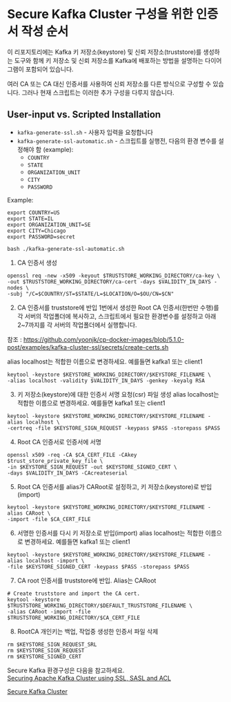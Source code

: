 Secure Kafka Cluster 구성을 위한 인증서 작성 순서
==========================================

이 리포지토리에는 Kafka 키 저장소(keystore) 및 신뢰 저장소(truststore)를 생성하는 도구와 함께 키 저장소 및 신뢰 저장소를 Kafka에 배포하는 방법을 설명하는 다이어그램이 포함되어 있습니다.

여러 CA 또는 CA 대신 인증서를 사용하여 신뢰 저장소를 다른 방식으로 구성할 수 있습니다. 그러나 현재 스크립트는 이러한 추가 구성을 다루지 않습니다.

## User-input vs. Scripted Installation

- `kafka-generate-ssl.sh` - 사용자 입력을 요청합니다
- `kafka-generate-ssl-automatic.sh` - 스크립트를 실행전, 다음의 환경 변수를 설정해야 함 (example):
  - `COUNTRY`
  - `STATE`
  - `ORGANIZATION_UNIT`
  - `CITY`
  - `PASSWORD`

Example:
```
export COUNTRY=US
export STATE=IL
export ORGANIZATION_UNIT=SE
export CITY=Chicago
export PASSWORD=secret

bash ./kafka-generate-ssl-automatic.sh
```
1. CA 인증서 생성
```
openssl req -new -x509 -keyout $TRUSTSTORE_WORKING_DIRECTORY/ca-key \
-out $TRUSTSTORE_WORKING_DIRECTORY/ca-cert -days $VALIDITY_IN_DAYS -nodes \
-subj "/C=$COUNTRY/ST=$STATE/L=$LOCATION/O=$OU/CN=$CN"
```

2. CA 인증서를 truststore에 반입 
1번에서 생성한 Root CA 인증서(한번만 수행)를 각 서버의 작업폴더에 복사하고,
스크립트에서 필요한 환경변수를 설정하고
아래 2~7까지를 각 서버의 작업폴더에서 실행합니다.

참조 : https://github.com/yoonjk/cp-docker-images/blob/5.1.0-post/examples/kafka-cluster-ssl/secrets/create-certs.sh

alias localhost는 적합한 이름으로 변경하세요. 예를들면 kafka1 또는 client1
```
keytool -keystore $KEYSTORE_WORKING_DIRECTORY/$KEYSTORE_FILENAME \
-alias localhost -validity $VALIDITY_IN_DAYS -genkey -keyalg RSA
```

3. 키 저장소(keystore)에 대한 인증서 서명 요청(csr) 파일 생성
alias localhost는 적합한 이름으로 변경하세요. 예를들면 kafka1 또는 client1
```
keytool -keystore $KEYSTORE_WORKING_DIRECTORY/$KEYSTORE_FILENAME -alias localhost \
-certreq -file $KEYSTORE_SIGN_REQUEST -keypass $PASS -storepass $PASS
```

4. Root CA 인증서로 인증서에 서명
```
openssl x509 -req -CA $CA_CERT_FILE -CAkey $trust_store_private_key_file \
-in $KEYSTORE_SIGN_REQUEST -out $KEYSTORE_SIGNED_CERT \
-days $VALIDITY_IN_DAYS -CAcreateserial
```

5. Root CA 인증서를 alias가 CARoot로 설정하고, 키 저장소(keystore)로 반입(import)
```
keytool -keystore $KEYSTORE_WORKING_DIRECTORY/$KEYSTORE_FILENAME -alias CARoot \
-import -file $CA_CERT_FILE
```  

6. 서명한 인증서를 다시 키 저장소로 반입(import)
alias localhost는 적합한 이름으로 변경하세요. 예를들면 kafka1 또는 client1
``` 
keytool -keystore $KEYSTORE_WORKING_DIRECTORY/$KEYSTORE_FILENAME -alias localhost -import \
-file $KEYSTORE_SIGNED_CERT -keypass $PASS -storepass $PASS
``` 

7. CA root 인증서를 truststore에 반입. Alias는 CARoot
```
# Create truststore and import the CA cert.
keytool -keystore $TRUSTSTORE_WORKING_DIRECTORY/$DEFAULT_TRUSTSTORE_FILENAME \
-alias CARoot -import -file $TRUSTSTORE_WORKING_DIRECTORY/$CA_CERT_FILE
```

8. RootCA 개인키는 백업, 작업중 생성한 인증서 파일 삭제
``` 
rm $KEYSTORE_SIGN_REQUEST_SRL
rm $KEYSTORE_SIGN_REQUEST
rm $KEYSTORE_SIGNED_CERT
```

Secure Kafka 환경구성은 다음을 참고하세요.  
[Securing Apache Kafka Cluster using SSL, SASL and ACL](https://medium.com/egen/securing-kafka-cluster-using-sasl-acl-and-ssl-dec15b439f9d)

[Secure Kafka Cluster](https://blogs.oracle.com/datawarehousing/post/secure-kafka-cluster)
